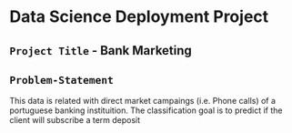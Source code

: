 # Data Science Deployment Project

## `Project Title` - Bank Marketing

## `Problem-Statement` 
This data is related with direct market campaings (i.e. Phone calls) of a portuguese banking instituition. The classification goal is to predict if the client will subscribe a term deposit




